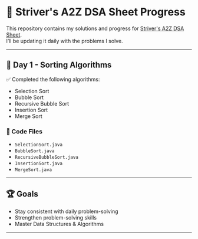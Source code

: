 # 🚀 Striver's A2Z DSA Sheet Progress  

This repository contains my solutions and progress for [Striver's A2Z DSA Sheet](https://takeuforward.org/).  
I’ll be updating it daily with the problems I solve.

---

## 📅 Day 1 - Sorting Algorithms  

✅ Completed the following algorithms:  
- Selection Sort  
- Bubble Sort  
- Recursive Bubble Sort  
- Insertion Sort  
- Merge Sort  

### 📂 Code Files  
- `SelectionSort.java`  
- `BubbleSort.java`  
- `RecursiveBubbleSort.java`  
- `InsertionSort.java`  
- `MergeSort.java`  

---

## 🏆 Goals
- Stay consistent with daily problem-solving  
- Strengthen problem-solving skills  
- Master Data Structures & Algorithms  

---

